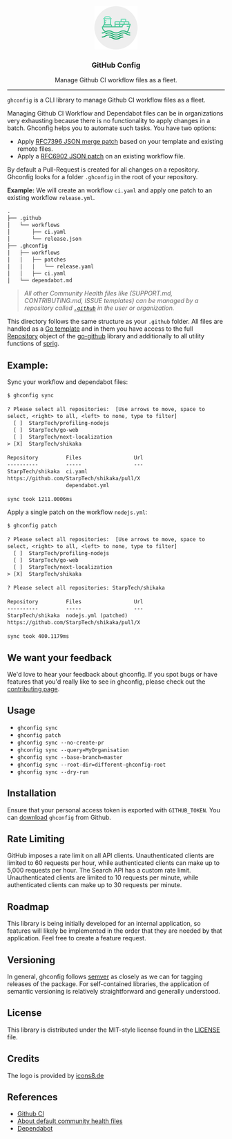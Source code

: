 <p align="center">
  <img alt="ghconfig Logo" src="https://raw.githubusercontent.com/StarpTech/ghconfig/master/docs/logo.png" />
  <h3 align="center">GitHub Config</h3>
  <p align="center">Manage Github CI workflow files as a fleet.</p>
</p>

---

`ghconfig` is a CLI library to manage Github CI workflow files as a fleet.

Managing Github CI Workflow and Dependabot files can be in organizations very exhausting because there is no functionality to apply changes in a batch. Ghconfig helps you to automate such tasks. You have two options:

- Apply [RFC7396 JSON merge patch](https://tools.ietf.org/html/rfc7396) based on your template and existing remote files.
- Apply a [RFC6902 JSON patch](http://tools.ietf.org/html/rfc6902) on an existing workflow file.

By default a Pull-Request is created for all changes on a repository.
Ghconfig looks for a folder `.ghconfig` in the root of your repository. 

**Example:** We will create an workflow `ci.yaml` and apply one patch to an existing workflow `release.yml`.

```
.
├── .github
│   └── workflows
│       ├── ci.yaml
│       └── release.json
├── .ghconfig
│   ├── workflows
│   │   ├── patches
│   │   │   └── release.yaml
│   │   ├── ci.yaml
│   └── dependabot.md
```

> _All other Community Health files like (SUPPORT.md, CONTRIBUTING.md, ISSUE templates) can be managed by a repository called [`.github`](https://docs.github.com/en/github/building-a-strong-community/creating-a-default-community-health-file#about-default-community-health-files) in the user or organization._

This directory follows the same structure as your `.github` folder. All files are handled as a [Go template](https://golang.org/pkg/text/template/) and in them you have access to the full [Repository](https://pkg.go.dev/github.com/google/go-github/v32/github?tab=doc#Repository) object of the [go-github](https://pkg.go.dev/github.com/google/go-github) library and additionally to all utility functions of [sprig](http://masterminds.github.io/sprig/).

## Example:

Sync your workflow and dependabot files:
```
$ ghconfig sync

? Please select all repositories:  [Use arrows to move, space to select, <right> to all, <left> to none, type to filter]
  [ ]  StarpTech/profiling-nodejs
  [ ]  StarpTech/go-web
  [ ]  StarpTech/next-localization
> [X]  StarpTech/shikaka

Repository         Files                 Url
----------         -----                 ---
StarpTech/shikaka  ci.yaml               https://github.com/StarpTech/shikaka/pull/X
                   dependabot.yml

sync took 1211.0006ms
```

Apply a single patch on the workflow `nodejs.yml`:
```
$ ghconfig patch

? Please select all repositories:  [Use arrows to move, space to select, <right> to all, <left> to none, type to filter]
  [ ]  StarpTech/profiling-nodejs
  [ ]  StarpTech/go-web
  [ ]  StarpTech/next-localization
> [X]  StarpTech/shikaka

? Please select all repositories: StarpTech/shikaka

Repository         Files                 Url        
----------         -----                 ---        
StarpTech/shikaka  nodejs.yml (patched)  https://github.com/StarpTech/shikaka/pull/X
      
sync took 400.1179ms
```

## We want your feedback

We'd love to hear your feedback about ghconfig. If you spot bugs or have features that you'd really like to see in ghconfig, please check out the [contributing page](./.github/CONTRIBUTING.md).

## Usage

- `ghconfig sync`
- `ghconfig patch`
- `ghconfig sync --no-create-pr`
- `ghconfig sync --query=MyOrganisation`
- `ghconfig sync --base-branch=master`
- `ghconfig sync --root-dir=different-ghconfig-root`
- `ghconfig sync --dry-run`

## Installation

Ensure that your personal access token is exported with `GITHUB_TOKEN`.
You can [download](https://github.com/starptech/ghconfig/releases) `ghconfig` from Github.

## Rate Limiting

GitHub imposes a rate limit on all API clients. Unauthenticated clients are
limited to 60 requests per hour, while authenticated clients can make up to
5,000 requests per hour. The Search API has a custom rate limit. Unauthenticated
clients are limited to 10 requests per minute, while authenticated clients
can make up to 30 requests per minute.

## Roadmap

This library is being initially developed for an internal application, so features will likely be implemented in the order that they are needed by that application. Feel free to create a feature request.

## Versioning

In general, ghconfig follows [semver](https://semver.org/) as closely as we
can for tagging releases of the package. For self-contained libraries, the
application of semantic versioning is relatively straightforward and generally
understood.

## License

This library is distributed under the MIT-style license found in the [LICENSE](./LICENSE)
file.

## Credits

The logo is provided by [icons8.de](https://icons8.de)

## References

- [Github CI](https://docs.github.com/en/actions/getting-started-with-github-actions/core-concepts-for-github-actions)
- [About default community health files](https://docs.github.com/en/github/building-a-strong-community/creating-a-default-community-health-file)
- [Dependabot](https://github.blog/2020-06-01-keep-all-your-packages-up-to-date-with-dependabot/)
